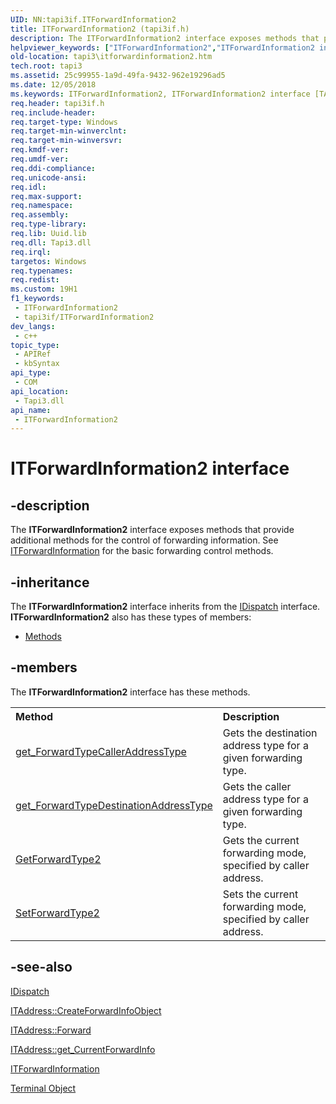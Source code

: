 ```yaml
---
UID: NN:tapi3if.ITForwardInformation2
title: ITForwardInformation2 (tapi3if.h)
description: The ITForwardInformation2 interface exposes methods that provide additional methods for the control of forwarding information. See ITForwardInformation for the basic forwarding control methods.
helpviewer_keywords: ["ITForwardInformation2","ITForwardInformation2 interface [TAPI 2.2]","ITForwardInformation2 interface [TAPI 2.2]","described","_tapi3_itforwardinformation2","tapi3.itforwardinformation2","tapi3if/ITForwardInformation2"]
old-location: tapi3\itforwardinformation2.htm
tech.root: tapi3
ms.assetid: 25c99955-1a9d-49fa-9432-962e19296ad5
ms.date: 12/05/2018
ms.keywords: ITForwardInformation2, ITForwardInformation2 interface [TAPI 2.2], ITForwardInformation2 interface [TAPI 2.2],described, _tapi3_itforwardinformation2, tapi3.itforwardinformation2, tapi3if/ITForwardInformation2
req.header: tapi3if.h
req.include-header: 
req.target-type: Windows
req.target-min-winverclnt: 
req.target-min-winversvr: 
req.kmdf-ver: 
req.umdf-ver: 
req.ddi-compliance: 
req.unicode-ansi: 
req.idl: 
req.max-support: 
req.namespace: 
req.assembly: 
req.type-library: 
req.lib: Uuid.lib
req.dll: Tapi3.dll
req.irql: 
targetos: Windows
req.typenames: 
req.redist: 
ms.custom: 19H1
f1_keywords:
 - ITForwardInformation2
 - tapi3if/ITForwardInformation2
dev_langs:
 - c++
topic_type:
 - APIRef
 - kbSyntax
api_type:
 - COM
api_location:
 - Tapi3.dll
api_name:
 - ITForwardInformation2
---
```


# ITForwardInformation2 interface


## -description

The 
<b>ITForwardInformation2</b> interface exposes methods that provide additional methods for the control of forwarding information. See 
<a href="/windows/desktop/api/tapi3if/nn-tapi3if-itforwardinformation">ITForwardInformation</a> for the basic forwarding control methods.

## -inheritance

The <b xmlns:loc="http://microsoft.com/wdcml/l10n">ITForwardInformation2</b> interface inherits from the <a href="/previous-versions/windows/desktop/api/oaidl/nn-oaidl-idispatch">IDispatch</a> interface. <b>ITForwardInformation2</b> also has these types of members:
<ul>
<li><a href="https://docs.microsoft.com/">Methods</a></li>
</ul>

## -members

The <b>ITForwardInformation2</b> interface has these methods.
<table class="members" id="memberListMethods">
<tr>
<th align="left" width="37%">Method</th>
<th align="left" width="63%">Description</th>
</tr>
<tr data="declared;">
<td align="left" width="37%">
<a href="/windows/desktop/api/tapi3if/nf-tapi3if-itforwardinformation2-get_forwardtypecalleraddresstype">get_ForwardTypeCallerAddressType</a>
</td>
<td align="left" width="63%">
Gets the destination address type for a given forwarding type.

</td>
</tr>
<tr data="declared;">
<td align="left" width="37%">
<a href="/windows/desktop/api/tapi3if/nf-tapi3if-itforwardinformation2-get_forwardtypedestinationaddresstype">get_ForwardTypeDestinationAddressType</a>
</td>
<td align="left" width="63%">
Gets the caller address type for a given forwarding type.

</td>
</tr>
<tr data="declared;">
<td align="left" width="37%">
<a href="/windows/desktop/api/tapi3if/nf-tapi3if-itforwardinformation2-getforwardtype2">GetForwardType2</a>
</td>
<td align="left" width="63%">
Gets the current forwarding mode, specified by caller address.

</td>
</tr>
<tr data="declared;">
<td align="left" width="37%">
<a href="/windows/desktop/api/tapi3if/nf-tapi3if-itforwardinformation2-setforwardtype2">SetForwardType2</a>
</td>
<td align="left" width="63%">
Sets the current forwarding mode, specified by caller address.

</td>
</tr>
</table>

## -see-also

<a href="/previous-versions/windows/desktop/api/oaidl/nn-oaidl-idispatch">IDispatch</a>



<a href="/windows/desktop/api/tapi3if/nf-tapi3if-itaddress-createforwardinfoobject">ITAddress::CreateForwardInfoObject</a>



<a href="/windows/desktop/api/tapi3if/nf-tapi3if-itaddress-forward">ITAddress::Forward</a>



<a href="/windows/desktop/api/tapi3if/nf-tapi3if-itaddress-get_currentforwardinfo">ITAddress::get_CurrentForwardInfo</a>



<a href="/windows/desktop/api/tapi3if/nn-tapi3if-itforwardinformation">ITForwardInformation</a>



<a href="/windows/desktop/Tapi/terminal-object">Terminal Object</a>